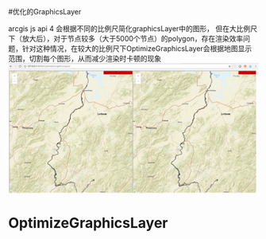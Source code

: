 #优化的GraphicsLayer

 arcgis js api 4 会根据不同的比例尺简化graphicsLayer中的图形， 但在大比例尺下（放大后），对于节点较多（大于5000个节点）的polygon，存在渲染效率问题，针对这种情况，在较大的比例尺下OptimizeGraphicsLayer会根据地图显示范围，切割每个图形，从而减少渲染时卡顿的现象
![demo picture](https://github.com/Baozi926/OptimizeGraphicsLayer/blob/master/screenShot.png?raw=true)
# OptimizeGraphicsLayer
